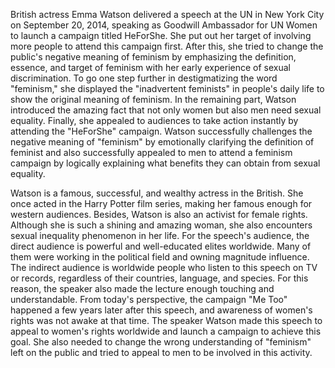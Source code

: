 British actress Emma Watson delivered a speech at the UN in New York City on September 20, 2014, speaking as Goodwill Ambassador for UN Women to launch a campaign titled HeForShe. She put out her target of involving more people to attend this campaign first. After this, she tried to change the public's negative meaning of feminism by emphasizing the definition, essence, and target of feminism with her early experience of sexual discrimination. To go one step further in destigmatizing the word "feminism," she displayed the "inadvertent feminists" in people's daily life to show the original meaning of feminism. In the remaining part, Watson introduced the amazing fact that not only women but also men need sexual equality. Finally, she appealed to audiences to take action instantly by attending the "HeForShe" campaign. Watson successfully challenges the negative meaning of "feminism" by emotionally clarifying the definition of feminist and also successfully appealed to men to attend a feminism campaign by logically explaining what benefits they can obtain from sexual equality.

Watson is a famous, successful, and wealthy actress in the British. She once acted in the Harry Potter film series, making her famous enough for western audiences. Besides, Watson is also an activist for female rights. Although she is such a shining and amazing woman, she also encounters sexual inequality phenomenon in her life. For the speech's audience, the direct audience is powerful and well-educated elites worldwide. Many of them were working in the political field and owning magnitude influence. The indirect audience is worldwide people who listen to this speech on TV or records, regardless of their countries, language, and species. For this reason, the speaker also made the lecture enough touching and understandable. From today's perspective, the campaign "Me Too" happened a few years later after this speech, and awareness of women's rights was not awake at that time. The speaker Watson made this speech to appeal to women's rights worldwide and launch a campaign to achieve this goal. She also needed to change the wrong understanding of "feminism" left on the public and tried to appeal to men to be involved in this activity.